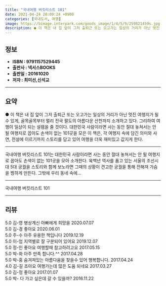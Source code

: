 ```yaml
---
title: "국내여행 버킷리스트 101"
date: 2021-04-24 20:09:24 +0900
categories: [국내도서, 여행]
image: https://bimage.interpark.com/goods_image/1/4/5/9/259821459s.jpg
description: ● 이 책은 내 집 앞이 그저 출퇴근 또는 오고가는 일상의 거리가 아닌 멋진 여행지가 될 수 있게, 골목골목부터 멀리 전국 팔도의 아름다운 산천까지 소개하고 있다. 그리하여 여행이 일상이 되는 설렘을 줄 것이다. 대한민국 사람이라면 사는 동안 절대 놓쳐서는 안 될 여행지로 꼽아도 손색
---
```


## **정보**

- **ISBN : 9791157529445**
- **출판사 : 넥서스BOOKS**
- **출판일 : 20161020**
- **저자 : 최미선,신석교**

------



## **요약**

●  이 책은 내 집 앞이 그저 출퇴근 또는 오고가는 일상의 거리가 아닌 멋진 여행지가 될 수 있게, 골목골목부터 멀리 전국 팔도의 아름다운 산천까지 소개하고 있다. 그리하여 여행이 일상이 되는 설렘을 줄 것이다. 대한민국 사람이라면 사는 동안 절대 놓쳐서는 안 될 여행지로 꼽아도 손색이 없는 101곳을 모은 이 책은, 각 여행지 속에 담긴 의미와 사연, 전설에 이르기까지 스토리를 담고 있어 여행을 더욱 재미있고 값지게 한다.

------

국내여행 버킷리스트 101는 대한민국 사람이라면 사는 동안 절대 놓쳐서는 안 될 여행지로 꼽아도 손색이 없는 101곳을 모아 소개한다. 육백년 역사를 품고 있는 서울의 조선시대 5대 궁궐을 스토리와 함께 보노라면 그때의 상황이 견고한 궁궐을 통해 전해져 가슴을 찡하게 만든다. 그밖에 우리 동네 속에... 

------


국내여행 버킷리스트 101 

------


## **리뷰** 

5.0 김-영 병상계신 아빠에게 희망을 2020.07.07 <br/>5.0 김-경 좋아요 2020.06.01 <br/>5.0 주-수 아주 유용한 책입니다 2019.12.19 <br/>5.0 이-엄 지역별로 잘 구분되어 있어요 2019.12.07 <br/>5.0 정-인 좋아요 여행할때 참고하려고요 2017.05.15 <br/>5.0 박-화 아주 만족 합니다.^^ 2017.04.28 <br/>5.0 박-홍 숨겨져있는 아름다움을 찾을수 있어 행복합니다. 2017.04.24 <br/>4.0 김-길 조아요 여행가는데 많은 도움 되네요 2017.03.27 <br/>5.0 김-정 좋아요 2017.01.07 <br/>5.0 박- 다 가고 싶은데 갈 수 있을까? 2016.11.22 <br/>